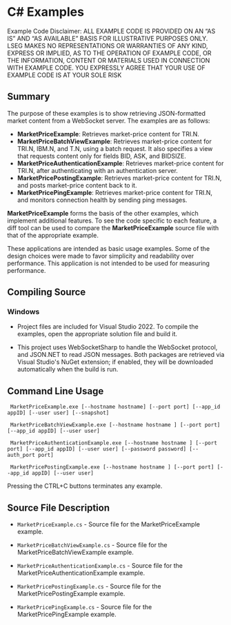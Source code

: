 # C# Examples

Example Code Disclaimer:
ALL EXAMPLE CODE IS PROVIDED ON AN “AS IS” AND “AS AVAILABLE” BASIS FOR ILLUSTRATIVE PURPOSES ONLY. LSEG MAKES NO REPRESENTATIONS OR WARRANTIES OF ANY KIND, EXPRESS OR IMPLIED, AS TO THE OPERATION OF EXAMPLE CODE, OR THE INFORMATION, CONTENT OR MATERIALS USED IN CONNECTION WITH EXAMPLE CODE. YOU EXPRESSLY AGREE THAT YOUR USE OF EXAMPLE CODE IS AT YOUR SOLE RISK

## Summary

The purpose of these examples is to show retrieving JSON-formatted market content
from a WebSocket server. The examples are as follows:

* __MarketPriceExample__: Retrieves market-price content for TRI.N.
* __MarketPriceBatchViewExample__: Retrieves market-price content for TRI.N, IBM.N, and T.N, 
  using a batch request. It also specifies a view that requests content only for fields 
  BID, ASK, and BIDSIZE.
* __MarketPriceAuthenticationExample__: Retrieves market-price content for TRI.N, after 
  authenticating with an authentication server.
* __MarketPricePostingExample__: Retrieves market-price content for TRI.N, and posts
  market-price content back to it.
* __MarketPricePingExample__: Retrieves market-price content for TRI.N, and monitors
  connection health by sending ping messages.

__MarketPriceExample__ forms the basis of the other examples, which implement additional
features. To see the code specific to each feature, a diff tool can be used to compare
the __MarketPriceExample__ source file with that of the appropriate example.

These applications are intended as basic usage examples. Some of the design choices
were made to favor simplicity and readability over performance. This application 
is not intended to be used for measuring performance.

## Compiling Source
### Windows
- Project files are included for Visual Studio 2022. To compile the examples,
open the appropriate solution file and build it.

- This project uses WebSocketSharp to handle the WebSocket protocol, and JSON.NET to read
JSON messages. Both packages are retrieved via Visual Studio's NuGet extension; if enabled,
they will be downloaded automatically when the build is run.

## Command Line Usage

``` MarketPriceExample.exe [--hostname hostname] [--port port] [--app_id appID] [--user user] [--snapshot]```

``` MarketPriceBatchViewExample.exe [--hostname hostname ] [--port port] [--app_id appID] [--user user]```

``` MarketPriceAuthenticationExample.exe [--hostname hostname ] [--port port] [--app_id appID] [--user user] [--password password] [--auth_port port]```

``` MarketPricePostingExample.exe [--hostname hostname ] [--port port] [--app_id appID] [--user user]```

Pressing the CTRL+C buttons terminates any example.

## Source File Description

* `MarketPriceExample.cs` - Source file for the MarketPriceExample example.

* `MarketPriceBatchViewExample.cs` - Source file for the MarketPriceBatchViewExample example.

* `MarketPriceAuthenticationExample.cs` - Source file for the MarketPriceAuthenticationExample example.

* `MarketPricePostingExample.cs` - Source file for the MarketPricePostingExample example.

* `MarketPricePingExample.cs` - Source file for the MarketPricePingExample example.
